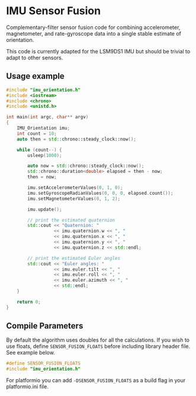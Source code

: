 # IMU Sensor Fusion

Complementary-filter sensor fusion code for combining accelerometer, magnetometer, and rate-gyroscope data into a single stable estimate of orientation.

This code is currently adapted for the LSM9DS1 IMU but should be trivial to adapt to other sensors.

## Usage example

~~~ C++
#include "imu_orientation.h"
#include <iostream>
#include <chrono>
#include <unistd.h>

int main(int argc, char** argv)
{
    IMU_Orientation imu;
    int count = 10;
    auto then = std::chrono::steady_clock::now();

    while (count--) {
        usleep(1000);

        auto now = std::chrono::steady_clock::now();
        std::chrono::duration<double> elapsed = then - now;
        then = now;

        imu.setAccelerometerValues(0, 1, 0);
        imu.setGyroscopeRadianValues(0, 0, 0, elapsed.count());
        imu.setMagnetometerValues(0, 1, 2);

        imu.update();

        // print the estimated quaternion
        std::cout << "Quaternion: "
                  << imu.quaternion.w << ", "
                  << imu.quaternion.x << ", "
                  << imu.quaternion.y << ", "
                  << imu.quaternion.z << std::endl;

        // print the estimated Euler angles
        std::cout << "Euler angles: "
                  << imu.euler.tilt << ", "
                  << imu.euler.roll << ", "
                  << imu.euler.azimuth << ", "
                  << std::endl;
    }

    return 0;
}
~~~

## Compile Parameters

By default the algorithm uses doubles for all the calculations. If you wish to use floats, define ``SENSOR_FUSION_FLOATS`` before including library header file. See example below.

~~~ C++
#define SENSOR_FUSION_FLOATS
#include "imu_orientation.h"
~~~

For platformio you can add ``-DSENSOR_FUSION_FLOATS`` as a build flag in your platformio.ini file.